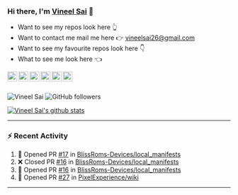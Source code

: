 ### Hi there, I'm [Vineel Sai](https://vineelsai26.github.io) 👋

* Want to see my repos look here 👆 <br>
* Want to contact me mail me here 👉 vineelsai26@gmail.com <br>
* Want to see my favourite repos look here 👇 <br>
* What to see me look here 👈 <br>

<a href="https://www.facebook.com/vineelsai26/">
  <img align="left" alt="Vineel Sai's Facebook" width="22px" src="https://cdn.jsdelivr.net/npm/simple-icons@v3/icons/facebook.svg" />
</a>
<a href="https://instagram.com/vineelsai26/">
  <img align="left" alt="Vineel Sai's Instagram" width="22px" src="https://cdn.jsdelivr.net/npm/simple-icons@v3/icons/instagram.svg" />
</a>
<a href="https://twitter.com/vineelsai26">
  <img align="left" alt="Vineel Sai's Twitter" width="22px" src="https://cdn.jsdelivr.net/npm/simple-icons@v3/icons/twitter.svg" />
</a>
<a href="https://linkedin.com/in/vineelsai26">
  <img align="left" alt="Vineel Sai's Linkdein" width="22px" src="https://cdn.jsdelivr.net/npm/simple-icons@v3/icons/linkedin.svg" />
</a>
<a href="https://github.com/vineelsai26">
  <img align="left" alt="Vineel Sai's Github" width="22px" src="https://cdn.jsdelivr.net/npm/simple-icons@v3/icons/github.svg" />
</a>
<a href="https://t.me/vineelsai">
  <img align="left" alt="Vineel Sai's Telegram" width="22px" src="https://cdn.jsdelivr.net/npm/simple-icons@v3/icons/telegram.svg" />
</a>
<br/>
<br/>

![Vineel Sai](https://komarev.com/ghpvc/?username=vineelsai26) 
![GitHub followers](https://img.shields.io/github/followers/vineelsai26?label=Followers)
<br>

[![Vineel Sai's github stats](https://github-readme-stats.vineelsai.vercel.app/api?username=vineelsai26)](https://github.com/vineelsai26)
<br>

---
### :zap: Recent Activity
<!--START_SECTION:activity-->
1. 💪 Opened PR [#17](https://github.com//BlissRoms-Devices/local_manifests/pull/17) in [BlissRoms-Devices/local_manifests](https://github.com//BlissRoms-Devices/local_manifests)
2. ❌ Closed PR [#16](https://github.com//BlissRoms-Devices/local_manifests/pull/16) in [BlissRoms-Devices/local_manifests](https://github.com//BlissRoms-Devices/local_manifests)
3. 💪 Opened PR [#16](https://github.com//BlissRoms-Devices/local_manifests/pull/16) in [BlissRoms-Devices/local_manifests](https://github.com//BlissRoms-Devices/local_manifests)
4. 💪 Opened PR [#27](https://github.com//PixelExperience/wiki/pull/27) in [PixelExperience/wiki](https://github.com//PixelExperience/wiki)
<!--END_SECTION:activity-->
---
